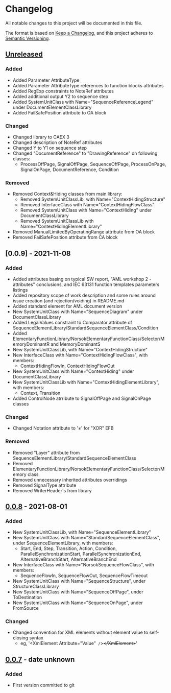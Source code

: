# Changelog

All notable changes to this project will be documented in this file.

The format is based on [Keep a Changelog](https://keepachangelog.com/en/1.0.0/),
and this project adheres to [Semantic Versioning](https://semver.org/spec/v2.0.0.html).

## [Unreleased]

### Added

- Added Parameter AttributeType
- Added Parameter AttributeType references to function blocks attributes
- Added RegExp constraints to NoteRef attributes
- Added additional output Y2 to sequence step
- Added SystemUnitClass with Name="SequenceReferenceLegend" under DocumentElementClassLibrary
- Added FailSafePosition attribute to OA block

### Changed

- Changed library to CAEX 3
- Changed description of NoteRef attributes
- Changed Y to Y1 on sequence step
- Changed "DocumentReference" to "DrawingReference" on following classes:
  - ProcessOffPage, SignalOffPage, SequenceOffPage, ProcessOnPage, SignalOnPage, DocumentReference, Condition

### Removed

- Removed Context&Hiding classes from main library:
  - Removed SystemUnitClassLib, with Name="ContextHidingStructure"
  - Removed InterfaceClass with Name="ContextHidingFlowClass"
  - Removed SystemUnitClass with Name="ContextHiding" under DocumentClassLibrary
  - Removed SystemUnitClassLib with Name="ContextHidingElementLibrary"
- Removed ManualLimitedByOperatingRange attribute from OA block
- Removed FailSafePosition attribute from CA block

## [0.0.9] - 2021-11-08

### Added

- Added attributes basing on typical SW report, "AML workshop 2 - attributes" conclusions, and IEC 63131 function templates parameters listings
- Added repository scope of work description and some rules around issue creation (and rejection/voiding) in README.md
- Added standard element for AML document version
- New SystemUnitClass with Name="SequenceDiagram" under DocumentClassLibrary
- Added LegalValues constraint to Comparator attribute of SequenceElementLibrary/StandardSequenceElementClass/Condition
- Added ElementaryFunctionLibrary/NorsokElementaryFunctionClass/Selector/MemoryDominantR and MemoryDominantS
- New SystemUnitClassLib, with Name="ContextHidingStructure"
- New InterfaceClass with Name="ContextHidingFlowClass", with members:
  - ContextHidingFlowIn, ContextHidingFlowOut
- New SystemUnitClass with Name="ContextHiding" under DocumentClassLibrary
- New SystemUnitClassLib with Name="ContextHidingElementLibrary", with members:
  - Context, Transition
- Added ControlNode atrribute to SignalOffPage and SignalOnPage classes

### Changed

- Changed Notation attribute to '≠' for "XOR" EFB 

### Removed

- Removed "Layer" attribute from SequenceElementLibrary/StandardSequenceElementClass
- Removed ElementaryFunctionLibrary/NorsokElementaryFunctionClass/Selector/Memory class
- Removed unnecessary inherited attributes overridings
- Removed SignalType attribute
- Removed WriterHeader's from library

## [0.0.8] - 2021-08-01

### Added

- New SystemUnitClassLib, with Name="SequenceElementLibrary"
- New SystemUnitClass with Name="StandardSequenceElementClass", under SequenceElementLibrary, with members:
  - Start, End, Step, Transition, Action, Condition, ParallelSynchronizationStart,
    ParallelSynchronizationEnd, AlternativeBranchStart, AlternativeBranchEnd
- New InterfaceClass with Name="NorsokSequenceFlowClass", with members:
  - SequenceFlowIn, SequenceFlowOut, SequenceFlowTimeout
- New SystemUnitClass with Name="SequenceStructure", under StructureClassLibrary
- New SystemUnitClass with Name="SequenceOffPage", under ToDestination
- New SystemUnitClass with Name="SequenceOnPage", under FromSource

### Changed

- Changed convention for XML elements without element value to self-closing syntax
  - eg, '&lt;XmlElement Attribute="Value"` /`&gt;~~&lt;/XmlElement&gt;~~'

## [0.0.7] - date unknown

### Added

- First version committed to git

[unreleased]: https://github.com/equinor/iec63131/compare/0.0.8...HEAD
[0.0.8]: https://github.com/equinor/iec63131/compare/0.0.7...0.0.8
[0.0.7]: https://github.com/equinor/iec63131/compare/128cce0...0.0.7

